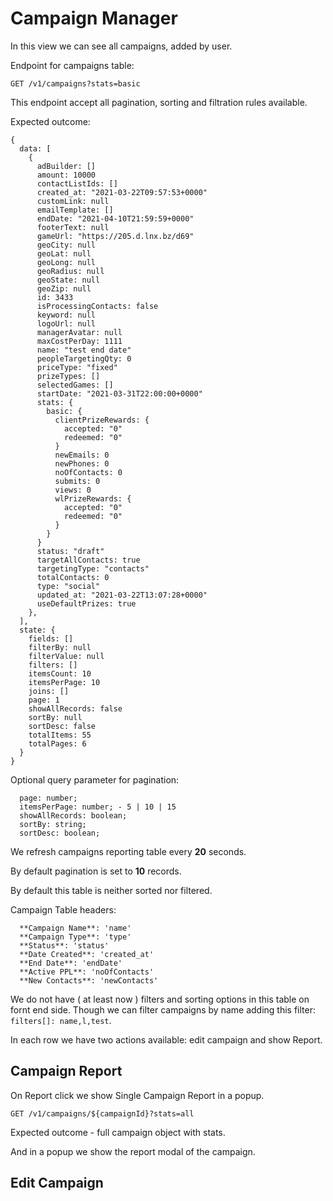 # Campaign Manager

In this view we can see all campaigns, added by user.


Endpoint for campaigns table: 

```
GET /v1/campaigns?stats=basic
```

This endpoint accept all pagination, sorting and filtration rules available.

Expected outcome:

```
{
  data: [
    {
      adBuilder: []
      amount: 10000
      contactListIds: []
      created_at: "2021-03-22T09:57:53+0000"
      customLink: null
      emailTemplate: []
      endDate: "2021-04-10T21:59:59+0000"
      footerText: null
      gameUrl: "https://205.d.lnx.bz/d69"
      geoCity: null
      geoLat: null
      geoLong: null
      geoRadius: null
      geoState: null
      geoZip: null
      id: 3433
      isProcessingContacts: false
      keyword: null
      logoUrl: null
      managerAvatar: null
      maxCostPerDay: 1111
      name: "test end date"
      peopleTargetingQty: 0
      priceType: "fixed"
      prizeTypes: []
      selectedGames: []
      startDate: "2021-03-31T22:00:00+0000"
      stats: {
        basic: {
          clientPrizeRewards: {
            accepted: "0"
            redeemed: "0"
          }
          newEmails: 0
          newPhones: 0
          noOfContacts: 0
          submits: 0
          views: 0
          wlPrizeRewards: {
            accepted: "0"
            redeemed: "0"
          }
        }
      }
      status: "draft"
      targetAllContacts: true
      targetingType: "contacts"
      totalContacts: 0
      type: "social"
      updated_at: "2021-03-22T13:07:28+0000"
      useDefaultPrizes: true
    },
  ],
  state: {
    fields: []
    filterBy: null
    filterValue: null
    filters: []
    itemsCount: 10
    itemsPerPage: 10
    joins: []
    page: 1
    showAllRecords: false
    sortBy: null
    sortDesc: false
    totalItems: 55
    totalPages: 6
  }
}
```

Optional query parameter for pagination:

```
  page: number;
  itemsPerPage: number; - 5 | 10 | 15
  showAllRecords: boolean;
  sortBy: string;
  sortDesc: boolean;
```

We refresh campaigns reporting table every **20** seconds.

By default pagination is set to **10** records.

By default this table is neither sorted nor filtered.

Campaign Table headers:

```
  **Campaign Name**: 'name'
  **Campaign Type**: 'type'
  **Status**: 'status'
  **Date Created**: 'created_at'
  **End Date**: 'endDate'
  **Active PPL**: 'noOfContacts'
  **New Contacts**: 'newContacts'
```

We do not have ( at least now ) filters and sorting options in this table on fornt end side. Though we can filter campaigns by name adding this filter: `filters[]: name,l,test`.

In each row we have two actions available: edit campaign and show Report.

## Campaign Report

On Report click we show Single Campaign Report in a popup.

```
GET /v1/campaigns/${campaignId}?stats=all
```

Expected outcome - full campaign object with stats.

And in a popup we show the report modal of the campaign.


## Edit Campaign

